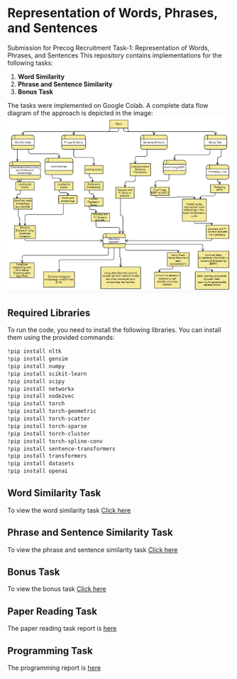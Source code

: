 # Representation of Words, Phrases, and Sentences
Submission for Precog Recruitment Task-1:  Representation of Words, Phrases, and Sentences
This repository contains implementations for the following tasks:

1. **Word Similarity**
2. **Phrase and Sentence Similarity**
3. **Bonus Task**

The tasks were implemented on Google Colab.
A complete data flow diagram of the approach is depicted in the image:
![the-image](Diagram.png)

## Required Libraries

To run the code, you need to install the following libraries. You can install them using the provided commands:

```bash
!pip install nltk
!pip install gensim
!pip install numpy
!pip install scikit-learn
!pip install scipy
!pip install networkx
!pip install node2vec
!pip install torch
!pip install torch-geometric
!pip install torch-scatter
!pip install torch-sparse
!pip install torch-cluster
!pip install torch-spline-conv
!pip install sentence-transformers
!pip install transformers
!pip install datasets
!pip install openai
```
## Word Similarity Task
To view the word similarity task [Click here](./WordSimilarity)
## Phrase and Sentence Similarity Task
To view the phrase and sentence similarity task [Click here](./Phrase&SentenceSimilarity)
## Bonus Task
To view the bonus task [Click here](./BonusTask)
## Paper Reading Task
The paper reading task report is [here](./PaperReadingReport)
## Programming Task
The programming report is [here](./ProgrammingReport)
